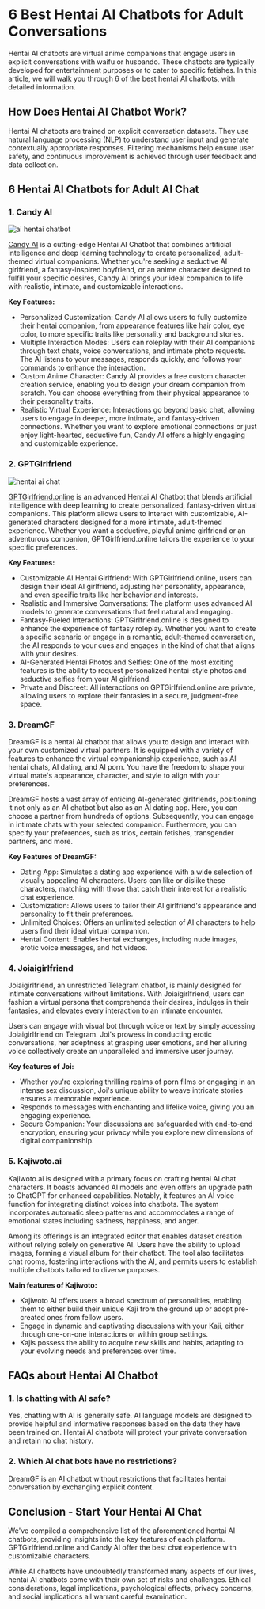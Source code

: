 # 6 Best Hentai AI Chatbots for Adult Conversations

Hentai AI chatbots are virtual anime companions that engage users in explicit conversations with waifu or husbando. These chatbots are typically developed for entertainment purposes or to cater to specific fetishes. In this article, we will walk you through 6 of the best hentai AI chatbots, with detailed information.

## How Does Hentai AI Chatbot Work?

Hentai AI chatbots are trained on explicit conversation datasets. They use natural language processing (NLP) to understand user input and generate contextually appropriate responses. Filtering mechanisms help ensure user safety, and continuous improvement is achieved through user feedback and data collection.

## 6 Hentai AI Chatbots for Adult AI Chat

### 1. Candy AI

![ai hentai chatbot](https://i.ibb.co/dJVD0KZV/ai-hentai-chat.png)

[Candy AI](https://candy.ai/ai-anime?via=manuel30) is a cutting-edge Hentai AI Chatbot that combines artificial intelligence and deep learning technology to create personalized, adult-themed virtual companions. Whether you're seeking a seductive AI girlfriend, a fantasy-inspired boyfriend, or an anime character designed to fulfill your specific desires, Candy AI brings your ideal companion to life with realistic, intimate, and customizable interactions.

**Key Features:**

- Personalized Customization: Candy AI allows users to fully customize their hentai companion, from appearance features like hair color, eye color, to more specific traits like personality and background stories.
- Multiple Interaction Modes: Users can roleplay with their AI companions through text chats, voice conversations, and intimate photo requests. The AI listens to your messages, responds quickly, and follows your commands to enhance the interaction.
- Custom Anime Character: Candy AI provides a free custom character creation service, enabling you to design your dream companion from scratch. You can choose everything from their physical appearance to their personality traits.
- Realistic Virtual Experience: Interactions go beyond basic chat, allowing users to engage in deeper, more intimate, and fantasy-driven connections. Whether you want to explore emotional connections or just enjoy light-hearted, seductive fun, Candy AI offers a highly engaging and customizable experience.

### 2. GPTGirlfriend
![hentai ai chat](https://i.ibb.co/8Lzgntt8/hentai-ai-chatbot-gptgirlfriend.png)

[GPTGirlfriend.online](https://www.gptgirlfriend.online/ai-hentai?ref=zdi5mmn) is an advanced Hentai AI Chatbot that blends artificial intelligence with deep learning to create personalized, fantasy-driven virtual companions. This platform allows users to interact with customizable, AI-generated characters designed for a more intimate, adult-themed experience. Whether you want a seductive, playful anime girlfriend or an adventurous companion, GPTGirlfriend.online tailors the experience to your specific preferences.

**Key Features:**

- Customizable AI Hentai Girlfriend: With GPTGirlfriend.online, users can design their ideal AI girlfriend, adjusting her personality, appearance, and even specific traits like her behavior and interests.
- Realistic and Immersive Conversations: The platform uses advanced AI models to generate conversations that feel natural and engaging.
- Fantasy-Fueled Interactions: GPTGirlfriend.online is designed to enhance the experience of fantasy roleplay. Whether you want to create a specific scenario or engage in a romantic, adult-themed conversation, the AI responds to your cues and engages in the kind of chat that aligns with your desires.
- AI-Generated Hentai Photos and Selfies: One of the most exciting features is the ability to request personalized hentai-style photos and seductive selfies from your AI girlfriend.
- Private and Discreet: All interactions on GPTGirlfriend.online are private, allowing users to explore their fantasies in a secure, judgment-free space.

### 3. DreamGF

DreamGF is a hentai AI chatbot that allows you to design and interact with your own customized virtual partners. It is equipped with a variety of features to enhance the virtual companionship experience, such as AI hentai chats, AI dating, and AI porn. You have the freedom to shape your virtual mate's appearance, character, and style to align with your preferences.

DreamGF hosts a vast array of enticing AI-generated girlfriends, positioning it not only as an AI chatbot but also as an AI dating app. Here, you can choose a partner from hundreds of options. Subsequently, you can engage in intimate chats with your selected companion. Furthermore, you can specify your preferences, such as trios, certain fetishes, transgender partners, and more.

**Key Features of DreamGF:**

- Dating App: Simulates a dating app experience with a wide selection of visually appealing AI characters. Users can like or dislike these characters, matching with those that catch their interest for a realistic chat experience.
- Customization: Allows users to tailor their AI girlfriend's appearance and personality to fit their preferences.
- Unlimited Choices: Offers an unlimited selection of AI characters to help users find their ideal virtual companion.
- Hentai Content: Enables hentai exchanges, including nude images, erotic voice messages, and hot videos.

### 4. Joiaigirlfriend

Joiaigirlfriend, an unrestricted Telegram chatbot, is mainly designed for intimate conversations without limitations. With Joiaigirlfriend, users can fashion a virtual persona that comprehends their desires, indulges in their fantasies, and elevates every interaction to an intimate encounter.

Users can engage with visual bot through voice or text by simply accessing Joiaigirlfriend on Telegram. Joi's prowess in conducting erotic conversations, her adeptness at grasping user emotions, and her alluring voice collectively create an unparalleled and immersive user journey.

**Key features of Joi:**

- Whether you're exploring thrilling realms of porn films or engaging in an intense sex discussion, Joi's unique ability to weave intricate stories ensures a memorable experience.
- Responds to messages with enchanting and lifelike voice, giving you an engaging experience.
- Secure Companion: Your discussions are safeguarded with end-to-end encryption, ensuring your privacy while you explore new dimensions of digital companionship.

### 5. Kajiwoto.ai

Kajiwoto.ai is designed with a primary focus on crafting hentai AI chat characters. It boasts advanced AI models and even offers an upgrade path to ChatGPT for enhanced capabilities. Notably, it features an AI voice function for integrating distinct voices into chatbots. The system incorporates automatic sleep patterns and accommodates a range of emotional states including sadness, happiness, and anger.

Among its offerings is an integrated editor that enables dataset creation without relying solely on generative AI. Users have the ability to upload images, forming a visual album for their chatbot. The tool also facilitates chat rooms, fostering interactions with the AI, and permits users to establish multiple chatbots tailored to diverse purposes.

**Main features of Kajiwoto:**

- Kajiwoto AI offers users a broad spectrum of personalities, enabling them to either build their unique Kaji from the ground up or adopt pre-created ones from fellow users.
- Engage in dynamic and captivating discussions with your Kaji, either through one-on-one interactions or within group settings.
- Kajis possess the ability to acquire new skills and habits, adapting to your evolving needs and preferences over time.

## FAQs about Hentai AI Chatbot

### 1. Is chatting with AI safe?
Yes, chatting with AI is generally safe. AI language models are designed to provide helpful and informative responses based on the data they have been trained on. Hentai AI chatbots will protect your private conversation and retain no chat history.

### 2. Which AI chat bots have no restrictions?
DreamGF is an AI chatbot without restrictions that facilitates hentai conversation by exchanging explicit content.

## Conclusion - Start Your Hentai AI Chat

We've compiled a comprehensive list of the aforementioned hentai AI chatbots, providing insights into the key features of each platform. GPTGirlfriend.online and Candy AI offer the best chat experience with customizable characters.

While AI chatbots have undoubtedly transformed many aspects of our lives, hentai AI chatbots come with their own set of risks and challenges. Ethical considerations, legal implications, psychological effects, privacy concerns, and social implications all warrant careful examination.
